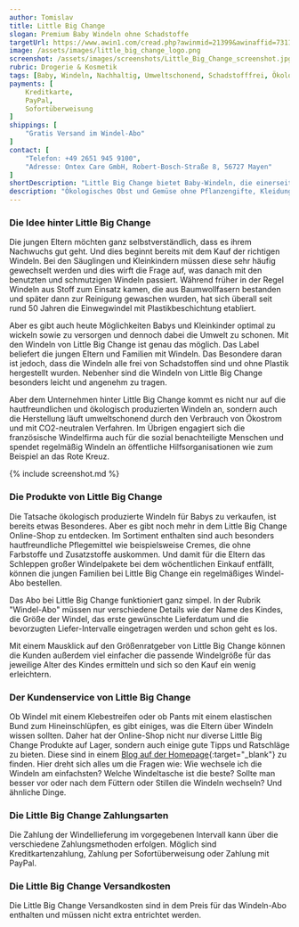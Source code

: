 ```yaml
---
author: Tomislav
title: Little Big Change
slogan: Premium Baby Windeln ohne Schadstoffe
targetUrl: https://www.awin1.com/cread.php?awinmid=21399&awinaffid=731132
image: /assets/images/little_big_change_logo.png
screenshot: /assets/images/screenshots/Little_Big_Change_screenshot.jpg
rubric: Drogerie & Kosmetik
tags: [Baby, Windeln, Nachhaltig, Umweltschonend, Schadstofffrei, Ökologisch]
payments: [
    Kreditkarte,
    PayPal,
    Sofortüberweisung
]
shippings: [
    "Gratis Versand im Windel-Abo"
]
contact: [
    "Telefon: +49 2651 945 9100",
    "Adresse: Ontex Care GmbH, Robert-Bosch-Straße 8, 56727 Mayen"
]
shortDescription: "Little Big Change bietet Baby-Windeln, die einerseits sanft zu der Baby-Haut sind und andererseits nachhaltig aus natürlichen Rohstoffen produziert werden. Das umweltschonende Einkaufen hat heute viele Aspekte."
description: "Ökologisches Obst und Gemüse ohne Pflanzengifte, Kleidung und Wohntextilien aus schadstoffarmen Stoffen und das Shopping ohne Plastiktüten sind ein paar Möglichkeiten. Es gibt jedoch noch weitere Arten, um die Umwelt zu schonen und den überflüssigen Müll zu vermeiden. So auch bei dem Kauf von Babywindeln. Wer auch bei der Säuglings- und Kinderpflege mehr für das ökologische Gleichgewicht tun möchte, kann im Internet auf die Windeln von Little Big Change zurückgreifen."
---
```


### Die Idee hinter Little Big Change

Die jungen Eltern möchten ganz selbstverständlich, dass es ihrem Nachwuchs gut geht. Und dies beginnt bereits mit dem Kauf der richtigen Windeln. Bei den Säuglingen und Kleinkindern müssen diese sehr häufig gewechselt werden und dies wirft die Frage auf, was danach mit den benutzten und schmutzigen Windeln passiert. Während früher in der Regel Windeln aus Stoff zum Einsatz kamen, die aus Baumwollfasern bestanden und später dann zur Reinigung gewaschen wurden, hat sich überall seit rund 50 Jahren die Einwegwindel mit Plastikbeschichtung etabliert.

Aber es gibt auch heute Möglichkeiten Babys und Kleinkinder optimal zu wickeln sowie zu versorgen und dennoch dabei die Umwelt zu schonen. Mit den Windeln von Little Big Change ist genau das möglich. Das Label beliefert die jungen Eltern und Familien mit Windeln. Das Besondere daran ist jedoch, dass die Windeln alle frei von Schadstoffen sind und ohne Plastik hergestellt wurden. Nebenher sind die Windeln von Little Big Change besonders leicht und angenehm zu tragen.

Aber dem Unternehmen hinter Little Big Change kommt es nicht nur auf die hautfreundlichen und ökologisch produzierten Windeln an, sondern auch die Herstellung läuft umweltschonend durch den Verbrauch von Ökostrom und mit CO2-neutralen Verfahren. Im Übrigen engagiert sich die französische Windelfirma auch für die sozial benachteiligte Menschen und spendet regelmäßig Windeln an öffentliche Hilfsorganisationen wie zum Beispiel an das Rote Kreuz.

{% include screenshot.md %}

### Die Produkte von Little Big Change

Die Tatsache ökologisch produzierte Windeln für Babys zu verkaufen, ist bereits etwas Besonderes. Aber es gibt noch mehr in dem Little Big Change Online-Shop zu entdecken. Im Sortiment enthalten sind auch besonders hautfreundliche Pflegemittel wie beispielsweise Cremes, die ohne Farbstoffe und Zusatzstoffe auskommen. Und damit für die Eltern das Schleppen großer Windelpakete bei dem wöchentlichen Einkauf entfällt, können die jungen Familien bei Little Big Change ein regelmäßiges Windel-Abo bestellen.

Das Abo bei Little Big Change funktioniert ganz simpel. In der Rubrik "Windel-Abo" müssen nur verschiedene Details wie der Name des Kindes, die Größe der Windel, das erste gewünschte Lieferdatum und die bevorzugten Liefer-Intervalle eingetragen werden und schon geht es los.

Mit einem Mausklick auf den Größenratgeber von Little Big Change können die Kunden außerdem viel einfacher die passende Windelgröße für das jeweilige Alter des Kindes ermitteln und sich so den Kauf ein wenig erleichtern.

### Der Kundenservice von Little Big Change

Ob Windel mit einem Klebestreifen oder ob Pants mit einem elastischen Bund zum Hineinschlüpfen, es gibt einiges, was die Eltern über Windeln wissen sollten. Daher hat der Online-Shop nicht nur diverse Little Big Change Produkte auf Lager, sondern auch einige gute Tipps und Ratschläge zu bieten. Diese sind in einem [Blog auf der Homepage](https://www.little-big-change.com/mag/de/){:target="_blank"} zu finden. Hier dreht sich alles um die Fragen wie: Wie wechsele ich die Windeln am einfachsten? Welche Windeltasche ist die beste? Sollte man besser vor oder nach dem Füttern oder Stillen die Windeln wechseln? Und ähnliche Dinge.

### Die Little Big Change Zahlungsarten

Die Zahlung der Windellieferung im vorgegebenen Intervall kann über die verschiedene Zahlungsmethoden erfolgen. Möglich sind Kreditkartenzahlung, Zahlung per Sofortüberweisung oder Zahlung mit PayPal.

### Die Little Big Change Versandkosten

Die Little Big Change Versandkosten sind in dem Preis für das Windeln-Abo enthalten und müssen nicht extra entrichtet werden.
